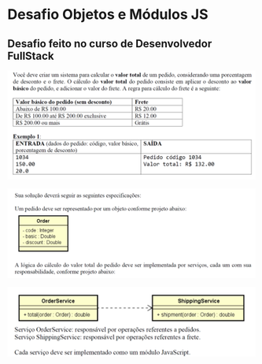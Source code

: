 # Desafio Objetos e Módulos JS

## Desafio feito no curso de Desenvolvedor FullStack

![](https://github.com/anderson-aguiar/desafioObjModJS/blob/main/assests/Screenshot%202023-09-01%20154617.png)

![](https://github.com/anderson-aguiar/desafioObjModJS/blob/main/assests/Screenshot%202023-09-01%20154714.png)

![](https://github.com/anderson-aguiar/desafioObjModJS/blob/main/assests/Screenshot%202023-09-01%20154731.png)


